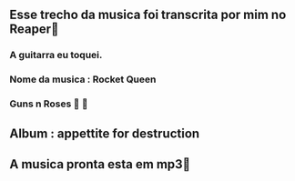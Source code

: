 ##  Esse trecho da  musica foi transcrita por mim no Reaper:guitar:

### A guitarra eu toquei.

### Nome da musica : Rocket Queen

### Guns n Roses :gun:     :rose:

## Album : appettite for destruction 

## A musica pronta esta em mp3:musical_score:











